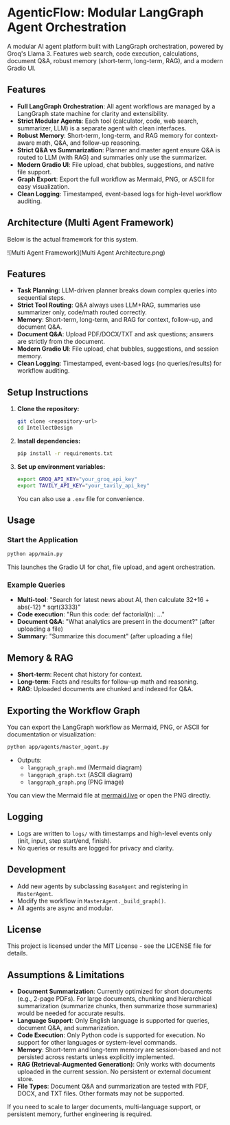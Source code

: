 # AgenticFlow: Modular LangGraph Agent Orchestration

A modular AI agent platform built with LangGraph orchestration, powered by Groq's Llama 3. Features web search, code execution, calculations, document Q&A, robust memory (short-term, long-term, RAG), and a modern Gradio UI.

## Features

- **Full LangGraph Orchestration**: All agent workflows are managed by a LangGraph state machine for clarity and extensibility.
- **Strict Modular Agents**: Each tool (calculator, code, web search, summarizer, LLM) is a separate agent with clean interfaces.
- **Robust Memory**: Short-term, long-term, and RAG memory for context-aware math, Q&A, and follow-up reasoning.
- **Strict Q&A vs Summarization**: Planner and master agent ensure Q&A is routed to LLM (with RAG) and summaries only use the summarizer.
- **Modern Gradio UI**: File upload, chat bubbles, suggestions, and native file support.
- **Graph Export**: Export the full workflow as Mermaid, PNG, or ASCII for easy visualization.
- **Clean Logging**: Timestamped, event-based logs for high-level workflow auditing.

## Architecture (Multi Agent Framework)

Below is the actual framework for this system.

![Multi Agent Framework](Multi Agent Architecture.png)

## Features

- **Task Planning**: LLM-driven planner breaks down complex queries into sequential steps.
- **Strict Tool Routing**: Q&A always uses LLM+RAG, summaries use summarizer only, code/math routed correctly.
- **Memory**: Short-term, long-term, and RAG for context, follow-up, and document Q&A.
- **Document Q&A**: Upload PDF/DOCX/TXT and ask questions; answers are strictly from the document.
- **Modern Gradio UI**: File upload, chat bubbles, suggestions, and session memory.
- **Clean Logging**: Timestamped, event-based logs (no queries/results) for workflow auditing.

## Setup Instructions

1. **Clone the repository:**
   ```bash
   git clone <repository-url>
   cd IntellectDesign
   ```
2. **Install dependencies:**
   ```bash
   pip install -r requirements.txt
   ```
3. **Set up environment variables:**
   ```bash
   export GROQ_API_KEY="your_groq_api_key"
   export TAVILY_API_KEY="your_tavily_api_key"
   ```
   You can also use a `.env` file for convenience.

## Usage

### Start the Application

```bash
python app/main.py
```

This launches the Gradio UI for chat, file upload, and agent orchestration.

### Example Queries
- **Multi-tool**: "Search for latest news about AI, then calculate 32+16 + abs(-12) * sqrt(3333)"
- **Code execution**: "Run this code: def factorial(n): ..."
- **Document Q&A**: "What analytics are present in the document?" (after uploading a file)
- **Summary**: "Summarize this document" (after uploading a file)

## Memory & RAG
- **Short-term**: Recent chat history for context.
- **Long-term**: Facts and results for follow-up math and reasoning.
- **RAG**: Uploaded documents are chunked and indexed for Q&A.

## Exporting the Workflow Graph

You can export the LangGraph workflow as Mermaid, PNG, or ASCII for documentation or visualization:

```bash
python app/agents/master_agent.py
```
- Outputs:
  - `langgraph_graph.mmd` (Mermaid diagram)
  - `langgraph_graph.txt` (ASCII diagram)
  - `langgraph_graph.png` (PNG image)

You can view the Mermaid file at [mermaid.live](https://mermaid.live) or open the PNG directly.

## Logging
- Logs are written to `logs/` with timestamps and high-level events only (init, input, step start/end, finish).
- No queries or results are logged for privacy and clarity.

## Development

- Add new agents by subclassing `BaseAgent` and registering in `MasterAgent`.
- Modify the workflow in `MasterAgent._build_graph()`.
- All agents are async and modular.

## License

This project is licensed under the MIT License - see the LICENSE file for details.

## Assumptions & Limitations

- **Document Summarization**: Currently optimized for short documents (e.g., 2-page PDFs). For large documents, chunking and hierarchical summarization (summarize chunks, then summarize those summaries) would be needed for accurate results.
- **Language Support**: Only English language is supported for queries, document Q&A, and summarization.
- **Code Execution**: Only Python code is supported for execution. No support for other languages or system-level commands.
- **Memory**: Short-term and long-term memory are session-based and not persisted across restarts unless explicitly implemented.
- **RAG (Retrieval-Augmented Generation)**: Only works with documents uploaded in the current session. No persistent or external document store.
- **File Types**: Document Q&A and summarization are tested with PDF, DOCX, and TXT files. Other formats may not be supported.

If you need to scale to larger documents, multi-language support, or persistent memory, further engineering is required. 
